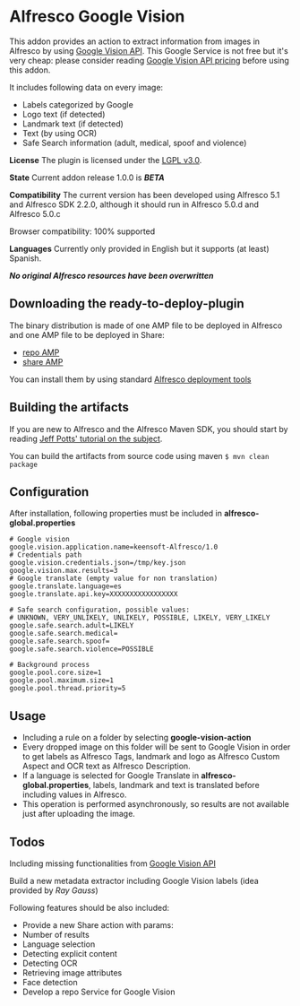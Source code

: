Alfresco Google Vision
======================

This addon provides an action to extract information from images in Alfresco by using [Google Vision API](https://cloud.google.com/vision/). This Google Service is not free but it's very cheap: please consider reading [Google Vision API pricing](https://cloud.google.com/vision/docs/pricing) before using this addon.

It includes following data on every image:

* Labels categorized by Google
* Logo text (if detected)
* Landmark text (if detected)
* Text (by using OCR)
* Safe Search information (adult, medical, spoof and violence)

**License**
The plugin is licensed under the [LGPL v3.0](http://www.gnu.org/licenses/lgpl-3.0.html). 

**State**
Current addon release 1.0.0 is ***BETA***

**Compatibility**
The current version has been developed using Alfresco 5.1 and Alfresco SDK 2.2.0, although it should run in Alfresco 5.0.d and Alfresco 5.0.c

Browser compatibility: 100% supported

**Languages**
Currently only provided in English but it supports (at least) Spanish.

***No original Alfresco resources have been overwritten***

Downloading the ready-to-deploy-plugin
--------------------------------------
The binary distribution is made of one AMP file to be deployed in Alfresco and one AMP file to be deployed in Share:

* [repo AMP](https://github.com/keensoft/alfresco-google-vision/releases/download/1.0-SNAPSHOT/google-vision-repo.amp)
* [share AMP](https://github.com/keensoft/alfresco-google-vision/releases/download/1.0-SNAPSHOT/google-vision-share.amp)

You can install them by using standard [Alfresco deployment tools](http://docs.alfresco.com/community/tasks/dev-extensions-tutorials-simple-module-install-amp.html)

Building the artifacts
----------------------
If you are new to Alfresco and the Alfresco Maven SDK, you should start by reading [Jeff Potts' tutorial on the subject](http://ecmarchitect.com/alfresco-developer-series-tutorials/maven-sdk/tutorial/tutorial.html).

You can build the artifacts from source code using maven
```$ mvn clean package```

Configuration
----------------------
After installation, following properties must be included in **alfresco-global.properties**

```
# Google vision
google.vision.application.name=keensoft-Alfresco/1.0
# Credentials path
google.vision.credentials.json=/tmp/key.json
google.vision.max.results=3
# Google translate (empty value for non translation)
google.translate.language=es
google.translate.api.key=XXXXXXXXXXXXXXXXX

# Safe search configuration, possible values:
# UNKNOWN, VERY_UNLIKELY, UNLIKELY, POSSIBLE, LIKELY, VERY_LIKELY
google.safe.search.adult=LIKELY
google.safe.search.medical=
google.safe.search.spoof=
google.safe.search.violence=POSSIBLE

# Background process
google.pool.core.size=1
google.pool.maximum.size=1
google.pool.thread.priority=5
```
Usage
----------------------
* Including a rule on a folder by selecting **google-vision-action**
* Every dropped image on this folder will be sent to Google Vision in order to get labels as Alfresco Tags, landmark and logo as Alfresco Custom Aspect and OCR text as Alfresco Description. 
* If a language is selected for Google Translate in **alfresco-global.properties**, labels, landmark and text is translated before including values in Alfresco. 
* This operation is performed asynchronously, so results are not available just after uploading the image.

Todos
----------------------
Including missing functionalities from [Google Vision API](https://cloud.google.com/vision/reference/rest/v1/images/annotate)

Build a new metadata extractor including Google Vision labels (idea provided by *Ray Gauss*)

Following features should be also included:

* Provide a new Share action with params:
* Number of results
* Language selection
* Detecting explicit content
* Detecting OCR
* Retrieving image attributes
* Face detection
* Develop a repo Service for Google Vision
